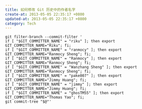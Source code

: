 ```yaml
---
title: 如何修改 Git 历史中的作者名字
create-at: 2013-05-05 22:35:17 +0800
updated-at: 2013-05-05 22:35:17 +0800
category: Tech
---
```


    git filter-branch --commit-filter '
    if [ "$GIT_COMMITTER_NAME" = "riku" ]; then export GIT_COMMITTER_NAME="Riku"; fi;
    if [ "$GIT_COMMITTER_NAME" = "ranmocy" ]; then export GIT_COMMITTER_NAME="Ranmocy Sheng"; fi;
    if [ "$GIT_COMMITTER_NAME" = "Ranmocy" ]; then export GIT_COMMITTER_NAME="Ranmocy Sheng"; fi;
    if [ "$GIT_COMMITTER_NAME" = "Wanzhang Sheng" ]; then export GIT_COMMITTER_NAME="Ranmocy Sheng"; fi;
    if [ "$GIT_COMMITTER_NAME" = "pake007" ]; then export GIT_COMMITTER_NAME="Jimmy Huang"; fi;
    if [ "$GIT_COMMITTER_NAME" = "jimmy" ]; then export GIT_COMMITTER_NAME="Jimmy Huang"; fi;
    if [ "$GIT_COMMITTER_NAME" = "ghosTM55" ]; then export GIT_COMMITTER_NAME="Thomas Yao"; fi;
    git commit-tree "$@"'
